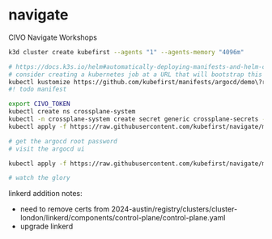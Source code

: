 # navigate

CIVO Navigate Workshops

```sh
k3d cluster create kubefirst --agents "1" --agents-memory "4096m"

# https://docs.k3s.io/helm#automatically-deploying-manifests-and-helm-charts
# consider creating a kubernetes job at a URL that will bootstrap this through a manifest (wrap it in a helm chart?)
kubectl kustomize https://github.com/kubefirst/manifests/argocd/demo\?ref\=main | kubectl apply -f -
#! todo manifest

export CIVO_TOKEN
kubectl create ns crossplane-system 
kubectl -n crossplane-system create secret generic crossplane-secrets --from-literal=CIVO_TOKEN=$CIVO_TOKEN --from-literal=TF_VAR_civo_token=$CIVO_TOKEN
kubectl apply -f https://raw.githubusercontent.com/kubefirst/navigate/main/2024-austin/bootstrap/bootstrap.yaml

# get the argocd root password
# visit the argocd ui

kubectl apply -f https://raw.githubusercontent.com/kubefirst/navigate/main/2024-austin/registry/registry.yaml

# watch the glory
```



linkerd addition notes:
- need to remove certs from 2024-austin/registry/clusters/cluster-london/linkerd/components/control-plane/control-plane.yaml
- upgrade linkerd
